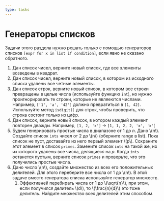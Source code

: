 ```yaml
---
type: tasks
---
```


# Генераторы списков
Задачи этого раздела нужно решать только с помощью генераторов списков `[expr for x in list if condition]`, если явно не сказано обратного.
1. Дан список чисел, верните новый список, где все элементы возведены в квадрат.
2. Дан список чисел, верните новый список, в котором из исходного списка удалены все четные элементы.
3. Дан список строк, верните новый список, в котором все строки превращены в целые числа
   (используйте функцию `int`), но нужно проигнорировать те строки, которые не являеются числами. Например, `['1', 'a', '42']` должно превратиться в `[1, 42]`. Используйте метод `isdigit()` для строк, чтобы проверить, что строка состоит только из цифр.
4. Дан список, верните новый список, в котором каждый элемент повторен дважды. Например, `[1, 2, 'x']` -> `[1, 1, 2, 2, 'x', 'x']`
5. Будем генерировать простые числа в диапазоне от $1$ до $n$. Дано \\(n\\). Создайте список `ints` чисел от 2 до \\(n\\) (оберните range в list).
       Пока список не пуст, доставайте из него первый элемент \\(p\\). Сохраните этот элемент в
       список `primes`. Замените список `ints` на такой же, но из которого удалены все числа, делящиеся на $p$. Когда `ints` останется пустым, верните список
       `primes` и проверьте, что это получились простые числа.
6. Дано число \\(n\\), создайте множество из всех его положительных делителей. Для этого переберите все числа от 1 до \\(n\\). В этой задаче вместо генератора списка используйте генератор множеств.
    1. Эффективней перебирать числа от 1 до \\(\\sqrt{n}\\), при этом, если получился делитель
       \\(d\\), то \\(\\frac{n}{d}\\) это тоже делитель. Найдите множество всех делителей этим способом.

